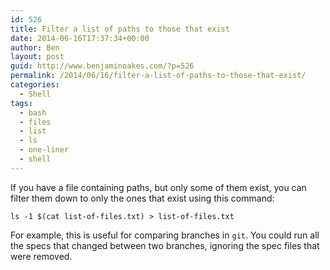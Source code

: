 ```yaml
---
id: 526
title: Filter a list of paths to those that exist
date: 2014-06-16T17:37:34+00:00
author: Ben
layout: post
guid: http://www.benjaminoakes.com/?p=526
permalink: /2014/06/16/filter-a-list-of-paths-to-those-that-exist/
categories:
  - Shell
tags:
  - bash
  - files
  - list
  - ls
  - one-liner
  - shell
---
```

If you have a file containing paths, but only some of them exist, you can filter them down to only the ones that exist using this command:

<pre><code class="bash">ls -1 $(cat list-of-files.txt) > list-of-files.txt</code></pre>

For example, this is useful for comparing branches in `git`. You could run all the specs that changed between two branches, ignoring the spec files that were removed.